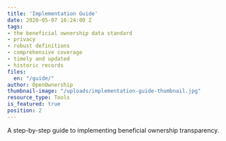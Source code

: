 ```yaml
---
title: 'Implementation Guide'
date: 2020-05-07 16:24:00 Z
tags:
- the beneficial ownership data standard
- privacy
- robust definitions
- comprehensive coverage
- timely and updated
- historic records
files:
  en: "/guide/"
author: OpenOwnership
thumbnail-image: "/uploads/implementation-guide-thumbnail.jpg"
resource_type: Tools
is_featured: true
position: 2
---
```

A step-by-step guide to implementing beneficial ownership transparency.
